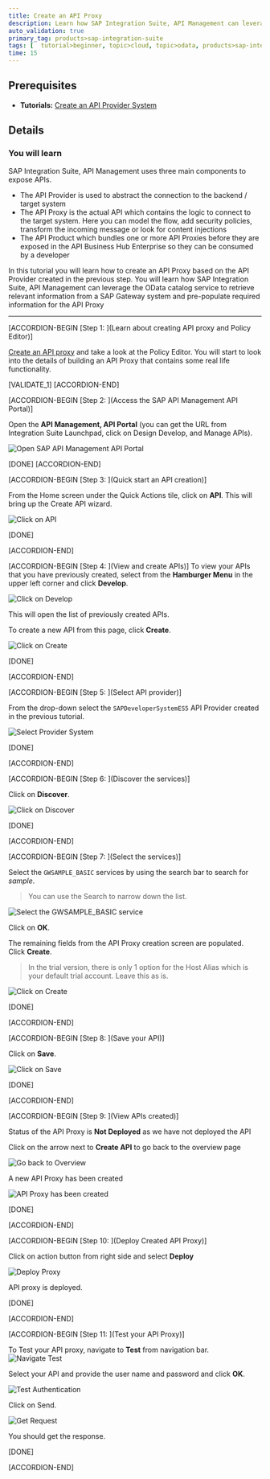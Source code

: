 ```yaml
---
title: Create an API Proxy
description: Learn how SAP Integration Suite, API Management can leverage the OData catalog service to retrieve relevant information from a SAP Gateway system and pre-populate required information for an API proxy.
auto_validation: true
primary_tag: products>sap-integration-suite
tags: [  tutorial>beginner, topic>cloud, topic>odata, products>sap-integration-suite, products>sap-gateway ]
time: 15
---
```

## Prerequisites  
- **Tutorials:**  [Create an API Provider System](hcp-apim-create-provider)

## Details
### You will learn  
SAP Integration Suite, API Management uses three main components to expose APIs.
- The API Provider is used to abstract the connection to the backend / target system
- The API Proxy is the actual API which contains the logic to connect to the target system. Here you can model the flow, add security policies, transform the incoming message or look for content injections
- The API Product which bundles one or more API Proxies before they are exposed in the API Business Hub Enterprise so they can be consumed by a developer

In this tutorial you will learn how to create an API Proxy based on the API Provider created in the previous step. You will learn how SAP Integration Suite, API Management can leverage the OData catalog service to retrieve relevant information from a SAP Gateway system and pre-populate required information for the API Proxy

---

[ACCORDION-BEGIN [Step 1: ](Learn about creating API proxy and Policy Editor)]

[Create an API proxy](https://blogs.sap.com/2016/06/22/part-6-overview-of-api-proxy-policies/) and take a look at the Policy Editor. You will start to look into the details of building an API Proxy that contains some real life functionality.

[VALIDATE_1]
[ACCORDION-END]

[ACCORDION-BEGIN [Step 2: ](Access the SAP API Management API Portal)]

Open the **API Management, API Portal** (you can get the URL from Integration Suite Launchpad, click on Design Develop, and Manage APIs).

![Open SAP API Management API Portal](01-access_api_portal_cf.png)


[DONE]
[ACCORDION-END]

[ACCORDION-BEGIN [Step 3: ](Quick start an API creation)]

From the Home screen under the Quick Actions tile, click on **API**. This will bring up the Create API wizard.

![Click on API](02-API-cf.png)

[DONE]

[ACCORDION-END]

[ACCORDION-BEGIN [Step 4: ](View and create APIs)]
To view your APIs that you have previously created, select from the **Hamburger Menu** in the upper left corner and click **Develop**.

![Click on Develop](03-manage-cf.png)

This will open the list of previously created APIs.

To create a new API from this page, click **Create**.

![Click on Create](04-CreateAPI-cf.png)

[DONE]

[ACCORDION-END]

[ACCORDION-BEGIN [Step 5: ](Select API provider)]

From the drop-down select the `SAPDeveloperSystemES5` API Provider created in the previous tutorial.

![Select Provider System](05-API_Provider-cf.png)

[DONE]

[ACCORDION-END]

[ACCORDION-BEGIN [Step 6: ](Discover the services)]

Click on **Discover**.

![Click on Discover](06-Discover-cf.png)

[DONE]

[ACCORDION-END]

[ACCORDION-BEGIN [Step 7: ](Select the services)]

Select the `GWSAMPLE_BASIC` services by using the search bar to search for _sample_.

> You can use the Search to narrow down the list.

![Select the GWSAMPLE_BASIC service](07-Sample-OK-cf.png)

Click on **OK**.

The remaining fields from the API Proxy creation screen are populated. Click **Create**.

> In the trial version, there is only 1 option for the Host Alias which is your default trial account. Leave this as is.

![Click on Create](08-Create-cf.png)

[DONE]

[ACCORDION-END]

[ACCORDION-BEGIN [Step 8: ](Save your API)]

Click on **Save**.

![Click on Save](09-Save-cf.png)

[DONE]

[ACCORDION-END]

[ACCORDION-BEGIN [Step 9: ](View APIs created)]

Status of the API Proxy is **Not Deployed** as we have not deployed the API

Click on the arrow next to **Create API** to go back to the overview page

![Go back to Overview](10-GoBackToOverview-cf.png)

A new API Proxy has been created

![API Proxy has been created](11-Overview-cf.png)

[DONE]

[ACCORDION-END]

[ACCORDION-BEGIN [Step 10: ](Deploy Created API Proxy)]

Click on action button from right side and select **Deploy**

![Deploy Proxy](12-Deployproxy-cf.png)

API proxy is deployed.

[DONE]

[ACCORDION-END]

[ACCORDION-BEGIN [Step 11: ](Test your API Proxy)]

To Test your API proxy, navigate to **Test** from navigation bar.
![Navigate Test](13-Navtest-cf.png)

Select your API and provide the user name and password and click **OK**.

![Test Authentication](14-Testauth-cf.png)

Click on Send.

![Get Request](15-Send-cf.png)

You should get the response.

[DONE]

[ACCORDION-END]

